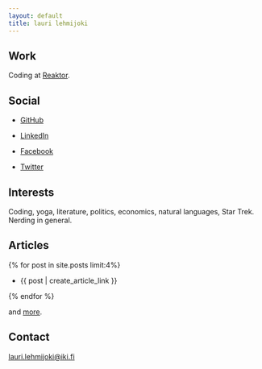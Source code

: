 ```yaml
---
layout: default
title: lauri lehmijoki
---
```

## Work

Coding at [Reaktor](http://www.reaktor.fi/en).

## Social

* [GitHub](https://github.com/laurilehmijoki)

* [LinkedIn](http://fi.linkedin.com/in/laurilehmijoki)

* [Facebook](https://www.facebook.com/lauri.lehmijoki)

* [Twitter](https://twitter.com/#!/laurilehmijoki)

## Interests

Coding, yoga, literature, politics, economics, natural languages, Star Trek. Nerding in general.

## Articles
{% for post in site.posts limit:4%}

* {{ post | create_article_link }}

{% endfor %}

and [more](/articles.html).

## Contact

lauri.lehmijoki@iki.fi
